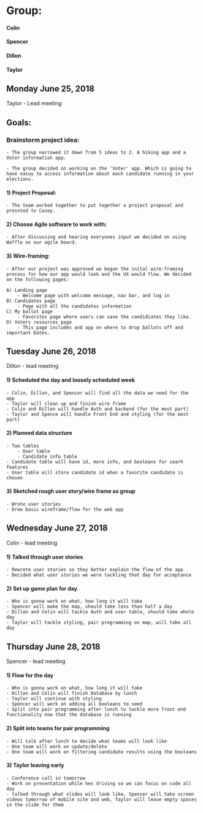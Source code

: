 # Group:
#### Colin
#### Spencer
#### Dillon
#### Taylor


## Monday June 25, 2018 

Taylor - Lead meeting

## Goals:

### Brainstorm project idea:

    - The group narrowed it down from 5 ideas to 2. A hiking app and a Voter information app. 

    - The group decided on working on the 'Voter' app. Which is going to have easuy to access information about each candidate running in your elections. 

#### 1) Project Proposal:

    - The team worked together to put together a project proposal and presnted to Casey. 


#### 2) Choose Agile software to work with: 

    - After discussing and hearing everyones input we decided on using Waffle as our agile board. 

#### 3) Wire-framing: 

    - After our project was approved we began the inital wire-framing process for how our app would look and the UX would flow. We decided on the following pages: 

    A) Landing page 
        - Welcome page with welcome message, nav bar, and log in
    B) Candidates page
        - Page with all the candidates information 
    C) My ballot page 
        - Favorites page where users can save the candidiates they like.
    D) Voters resources page  
        - This page includes and app on where to drop ballots off and important Dates.


## Tuesday June 26, 2018 

Dillon - lead meeting

#### 1) Scheduled the day and loosely scheduled week

    - Colin, Dillon, and Spencer will find all the data we need for the app
    - Taylor will clean up and finish wire frame
    - Colin and Dillon will handle Auth and backend (for the most part)
    - Taylor and Spence will handle Front End and styling (for the most part)

#### 2) Planned data structure

    - Two tables
        - User table
        - Candidate info table
    - Candidate table will have id, more info, and booleans for searh features
    - User table will store candidate id when a favorite candidate is chosen

#### 3) Sketched rough user story/wire frame as group

    - Wrote user stories
    - Drew basic wireframe/flow for the web app


## Wednesday June 27, 2018

Colin - lead meeting

#### 1) Talked through user stories

    - Rewrote user stories so they better explain the flow of the app
    - Decided what user stories we were tackling that day for acceptance

#### 2) Set up game plan for day

    - Who is gonna work on what, how long it will take
    - Spencer will make the map, should take less than half a day
    - Dillon and Colin will tackle Auth and user table, should take whole day
    - Taylor will tackle styling, pair programming on map, will take all day

## Thursday June 28, 2018

Spencer - lead meeting

#### 1) Flow for the day

    - Who is gonna work on what, how long it will take
    - Dillon and Colin will finish Database by lunch
    - Taylor will continue with styling
    - Spencer will work on adding all booleans to seed
    - Split into pair programming after lunch to tackle more front end functionality now that the database is running

#### 2) Split into teams for pair programming

    - Will talk after lunch to decide what teams will look like
    - One team will work on update/delete
    - One team will work on filtering candidate results using the booleans

#### 3) Taylor leaving early

    - Conference call in tomorrow
    - Work on presentation while hes driving so we can focus on code all day
    - talked through what slides will look like, Spencer will take screen videos tomorrow of mobile site and web, Taylor will leave empty spaces in the slide for them 



